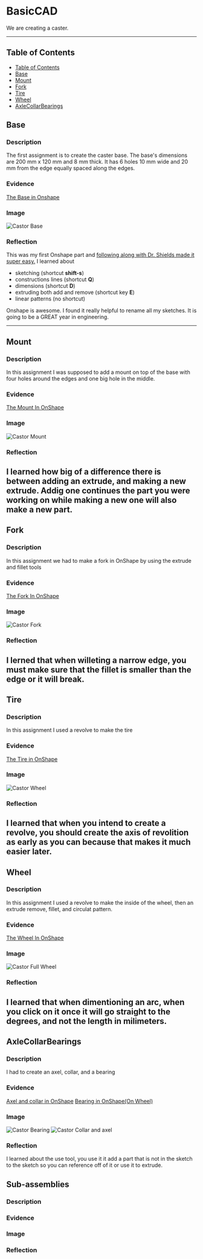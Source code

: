 # BasicCAD

We are creating a caster.

---
## Table of Contents
* [Table of Contents](#Table-of-Contents)
* [Base](#Base)
* [Mount](#Mount)
* [Fork](#Fork)
* [Tire](#Tire)
* [Wheel](#Wheel)
* [AxleCollarBearings](#AxleCollarBearings)

## Base

### Description

The first assignment is to create the caster base.  The base's dimensions are 200 mm x 120 mm and 8 mm thick.  It has 6 holes 10 mm wide and 20 mm from the edge equally spaced along the edges.

### Evidence
[The Base in Onshape](https://cvilleschools.onshape.com/documents/3e6c82eacf231e6fc3a24dc4/w/3e0f7c82c7beb2b477b70da0/e/6babba573028186e7d29a7ce)

### Image
![Castor Base](https://user-images.githubusercontent.com/60944377/95152897-f8e62380-0742-11eb-967e-9998e1057492.PNG)



### Reflection

This was my first Onshape part and [following along with Dr. Shields made it super easy.](https://www.youtube.com/watch?v=93BFUD-HAG8&feature=emb_title&scrlybrkr=5670f0b4)  I learned about 
* sketching (shortcut **shift-s**)
* constructions lines (shortcut **Q**)
* dimensions (shortcut **D**)
* extruding both add and remove (shortcut key **E**)
* linear patterns (no shortcut)

Onshape is awesome.  I found it really helpful to rename all my sketches.  It is going to be a GREAT year in engineering.

---


## Mount

### Description
In this assignment I was supposed to add a mount on top of the base with four holes around the edges and one big hole in the middle.
### Evidence
[The Mount In OnShape](https://cvilleschools.onshape.com/documents/3e6c82eacf231e6fc3a24dc4/w/3e0f7c82c7beb2b477b70da0/e/6babba573028186e7d29a7ce)
### Image
![Castor Mount](https://user-images.githubusercontent.com/60944377/95152961-1c10d300-0743-11eb-9421-91bfc1274488.PNG)
### Reflection
I learned how big of a difference there is between adding an extrude, and making a new extrude. Addig one continues the part you were working on while making a new one will also make a new part.
---


## Fork

### Description
In this assignment we had to make a fork in OnShape by using the extrude and fillet tools
### Evidence
[The Fork In OnShape](https://cvilleschools.onshape.com/documents/fd974398d3ba5cfc9a5272f2/w/61264d3b32e3a84d60427bfd/e/c3d57ebbaba4c7ca286b1d61)
### Image
![Castor Fork](https://user-images.githubusercontent.com/60944377/95152972-2206b400-0743-11eb-951b-c13bb83265b0.PNG)
### Reflection
I lerned that when willeting a narrow edge, you must make sure that the fillet is smaller than the edge or it will break.
---


## Tire

### Description
In this assignment I used a revolve to make the tire
### Evidence
[The Tire in OnShape](https://cvilleschools.onshape.com/documents/1666107d4d8f422ac9b14e1b/w/1ddb882b394ccd5150063f20/e/b488287cb162dc6cf1d3893a)
### Image
![Castor Wheel](https://user-images.githubusercontent.com/60944377/95152975-24690e00-0743-11eb-9b36-072208a2dcc7.PNG)

### Reflection
I learned that when you intend to create a revolve, you should create the axis of revolition as early as you can because that makes it much easier later.
---


## Wheel

### Description
In this assignment I used a revolve to make the inside of the wheel, then an extrude remove, fillet, and circulat pattern.
### Evidence
[The Wheel In OnShape](https://cvilleschools.onshape.com/documents/14f8846804e6cfe3115d821e/w/904640173c5e413f98725e8f/e/53ddb636a013a9a5774b85b2)
### Image
![Castor Full Wheel](https://user-images.githubusercontent.com/60944377/95152981-2632d180-0743-11eb-810a-1b7cee4962be.PNG)


### Reflection
I learned that when dimentioning an arc, when you click on it once it will go straight to the degrees, and not the length in milimeters.
---


## AxleCollarBearings

### Description
I had to create an axel, collar, and a bearing
### Evidence
[Axel and collar in OnShape](https://cvilleschools.onshape.com/documents/579d1b8dc89325812513684d/w/9234c6380c76c0c94228bd79/e/42373cf8172f83b39376ce98)
[Bearing in OnShape(On Wheel)](https://cvilleschools.onshape.com/documents/14f8846804e6cfe3115d821e/w/904640173c5e413f98725e8f/e/6c0d523274749b842f7a1df3)
### Image
![Castor Bearing](https://user-images.githubusercontent.com/60944377/95271362-8e8cbc00-07f2-11eb-8271-fb5fdc9e7a5b.PNG)
![Castor Collar and axel](https://user-images.githubusercontent.com/60944377/95271368-8fbde900-07f2-11eb-8676-2cc00267c1ec.PNG)
### Reflection
I learned about the use tool, you use it it add a part that is not in the sketch to the sketch so you can reference off of it or use it to extrude.


## Sub-assemblies

### Description

### Evidence

### Image

### Reflection
